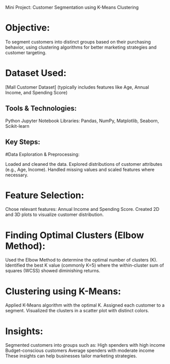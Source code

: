 Mini Project: Customer Segmentation using K-Means Clustering
# Objective:

 To segment customers into distinct groups based on their purchasing behavior, using clustering algorithms for better marketing strategies and customer 
 targeting.

# Dataset Used:

 [Mall Customer Dataset] (typically includes features like Age, Annual Income, and Spending Score)

## Tools & Technologies:

 Python
 Jupyter Notebook
 Libraries: Pandas, NumPy, Matplotlib, Seaborn, Scikit-learn

## Key Steps:

 #Data Exploration & Preprocessing:

 Loaded and cleaned the data.
 Explored distributions of customer attributes (e.g., Age, Income).
 Handled missing values and scaled features where necessary.

# Feature Selection:

 Chose relevant features: Annual Income and Spending Score.
 Created 2D and 3D plots to visualize customer distribution.

# Finding Optimal Clusters (Elbow Method):
 
 Used the Elbow Method to determine the optimal number of clusters (K).
 Identified the best K value (commonly K=5) where the within-cluster sum of squares (WCSS) showed diminishing returns.
 
# Clustering using K-Means:

 Applied K-Means algorithm with the optimal K.
 Assigned each customer to a segment.
 Visualized the clusters in a scatter plot with distinct colors.

# Insights:
 
 Segmented customers into groups such as:
 High spenders with high income
 Budget-conscious customers
 Average spenders with moderate income
 These insights can help businesses tailor marketing strategies.
